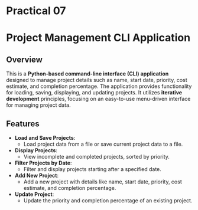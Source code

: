 # Practical 07
# Project Management CLI Application

## Overview

This is a **Python-based command-line interface (CLI) application** designed to manage project details such as name, start date, priority, cost estimate, and completion percentage. The application provides functionality for loading, saving, displaying, and updating projects. It utilizes **iterative development** principles, focusing on an easy-to-use menu-driven interface for managing project data.

## Features

- **Load and Save Projects**: 
  - Load project data from a file or save current project data to a file.
- **Display Projects**:
  - View incomplete and completed projects, sorted by priority.
- **Filter Projects by Date**:
  - Filter and display projects starting after a specified date.
- **Add New Project**:
  - Add a new project with details like name, start date, priority, cost estimate, and completion percentage.
- **Update Project**:
  - Update the priority and completion percentage of an existing project.
